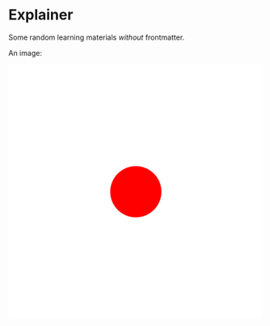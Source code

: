 # Explainer

Some random learning materials _without_ frontmatter.

An image:

![red dot](dot/dot.a.evy.svg)
